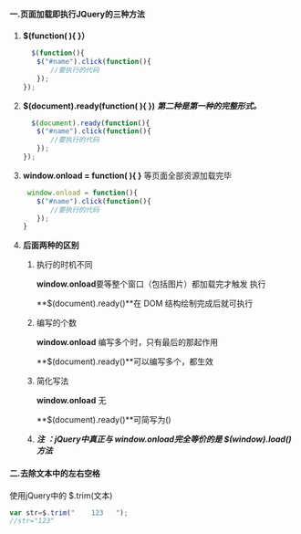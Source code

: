 #### 一.页面加载即执行JQuery的三种方法

1. **$(function( ){ }）**

   ```javascript
     $(function(){ 
   　　$("#name").click(function(){ 
   　　　　//要执行的代码
   　　}); 
   }); 
   ```

2. **$(document).ready(function( ){ })**         ***第二种是第一种的完整形式。***

   ```javascript
     $(document).ready(function(){ 
   　　$("#name").click(function(){ 
   　　　　//要执行的代码　 
   　　}); 
   }); 
   ```

3. **window.onload = function( ){ }**    等页面全部资源加载完毕

   ```javascript
    window.onload = function(){ 
   　　$("#name").click(function(){ 
   　　　　//要执行的代码
   　　}); 
   } 
   ```

4. **后面两种的区别**

   1. 执行的时机不同 

      **window.onload**要等整个窗口（包括图片）都加载完才触发 执行  

      **$(document).ready()**在 DOM 结构绘制完成后就可执行 

   2. 编写的个数 

      **window.onload** 编写多个时，只有最后的那起作用  

      **$(document).ready()**可以编写多个，都生效

   3. 简化写法 

      **window.onload** 无 

      **$(document).ready()**可简写为() 

   4. ***注 ：jQuery中真正与 window.onload完全等价的是    $(window).load()   方法***



#### 二.去除文本中的左右空格

使用jQuery中的  $.trim(文本)

```javascript
var str=$.trim("    123   ");
//str="123"
```



